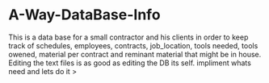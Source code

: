 
# A-Way-DataBase-Info
 This is a data base for a small contractor and his clients in order to keep track of schedules, employees, contracts, job_location, tools needed, tools owened, material per contract and reminant material that might be in house. 
  Editing the text files is as good as editing the DB its self. impliment whats need and lets do it >

